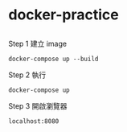 # docker-practice


## 
Step 1 建立 image
```
docker-compose up --build
```

Step 2 執行
```
docker-compose up
```

Step 3 開啟瀏覽器
```
localhost:8080
```
